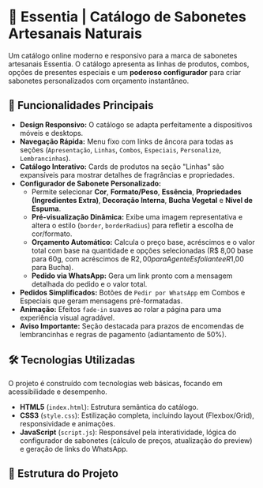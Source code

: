 # 🌿 Essentia | Catálogo de Sabonetes Artesanais Naturais

Um catálogo online moderno e responsivo para a marca de sabonetes artesanais Essentia. O catálogo apresenta as linhas de produtos, combos, opções de presentes especiais e um **poderoso configurador** para criar sabonetes personalizados com orçamento instantâneo.

## 🌟 Funcionalidades Principais

- **Design Responsivo:** O catálogo se adapta perfeitamente a dispositivos móveis e desktops.
- **Navegação Rápida:** Menu fixo com links de âncora para todas as seções (`Apresentação`, `Linhas`, `Combos`, `Especiais`, `Personalize`, `Lembrancinhas`).
- **Catálogo Interativo:** Cards de produtos na seção "Linhas" são expansíveis para mostrar detalhes de fragrâncias e propriedades.
- **Configurador de Sabonete Personalizado:**
  - Permite selecionar **Cor**, **Formato/Peso**, **Essência**, **Propriedades (Ingredientes Extra)**, **Decoração Interna**, **Bucha Vegetal** e **Nível de Espuma**.
  - **Pré-visualização Dinâmica:** Exibe uma imagem representativa e altera o estilo (`border`, `borderRadius`) para refletir a escolha de cor/formato.
  - **Orçamento Automático:** Calcula o preço base, acréscimos e o valor total com base na quantidade e opções selecionadas (R$ 8,00 base para 60g, com acréscimos de R$2,00 para Agente Esfoliante e R$1,00 para Bucha).
  - **Pedido via WhatsApp:** Gera um link pronto com a mensagem detalhada do pedido e o valor total.
- **Pedidos Simplificados:** Botões de `Pedir por WhatsApp` em Combos e Especiais que geram mensagens pré-formatadas.
- **Animação:** Efeitos `fade-in` suaves ao rolar a página para uma experiência visual agradável.
- **Aviso Importante:** Seção destacada para prazos de encomendas de lembrancinhas e regras de pagamento (adiantamento de 50%).

## 🛠️ Tecnologias Utilizadas

O projeto é construído com tecnologias web básicas, focando em acessibilidade e desempenho.

- **HTML5** (`index.html`): Estrutura semântica do catálogo.
- **CSS3** (`style.css`): Estilização completa, incluindo layout (Flexbox/Grid), responsividade e animações.
- **JavaScript** (`script.js`): Responsável pela interatividade, lógica do configurador de sabonetes (cálculo de preços, atualização do preview) e geração de links do WhatsApp.

## 📁 Estrutura do Projeto
